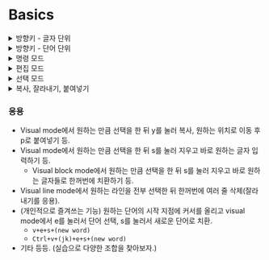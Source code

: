# Basics

<details>
<summary>방향키 - 글자 단위</summary>
<div markdown="1">

- `h`: left
- `j`: down
- `k`: up
- `l`: right

</div>
</details>

<details>
<summary>방향키 - 단어 단위</summary>
<div markdown="1">

- 단어의 시작 글자 기준:
  - `w`: right
   - `W`: 공백 기준.
  - `b`: left
   - `B`: 공백 기준.

- 단어의 끝 글자 기준:
  - `e`: right
   - `E`: 공백 기준.

</div>
</details>

<details>
<summary>명령 모드</summary>
<div markdown="1">

- `ESC` or `Ctrl+[`

</div>
</details>

<details>
<summary>편집 모드</summary>
<div markdown="1">

- `i`: 커서가 위치한 곳으로 편집 모드 진입.
- `I`: 커서가 위치한 라인에서 첫 글자(공백은 포함 X)로 이동 후 편집 모드 진입.
- `s`: 커서가 위치한 곳의 문자를 지우고 편집 모드 진입.
- `o`: 커서가 위치한 라인에서 아래쪽으로 한 줄 띄우고 편집 모드 진입.
- `O`: 커서가 위치한 라인에서 위쪽으로 한 줄 띄우고 편집 모드 진입.
- `a`: 커서가 위치한 곳 다음 문자로 편집 모드 진입.
- `A`: 커서가 위치한 라인 맨 끝 문자의 다음 문자로 편집 모드 진입.

</div>
</details>

<details>
<summary>선택 모드</summary>
<div markdown="1">

- `v`: 선택 모드 진입. (Visual mode)
- `V(Shift+v)`: 줄 선택 모드 진입. (Visual line mode)
- `Ctrl+v`: 블록 선택 모드 진입. (Visual block mode)

</div>
</details>

<details>
<summary>복사, 잘라내기, 붙여넣기</summary>
<div markdown="1">

- `y`: (visual mode)복사
 - `yy`: (normal mode)한 줄 복사.
- `d`: (visual mode)잘라내기
 - `dd`: (normal mode)한 줄 잘라내기.
- `x`: (normal mode)한 글자 잘라내기.
- `s`: (normal mode)한 글자 잘라내고 편집 모드 진입.
  - `s`: (visual mode)선택영역 글자 잘라내고 편집 모드 진입.
    - (neovim은 안될 수도 있음)
- `p`: 아래로 붙여넣기
  - `P(Shift+p)`: 위로 붙여넣기

</div>
</details>

### 응용
- Visual mode에서 원하는 만큼 선택을 한 뒤 y를 눌러 복사, 원하는 위치로 이동 후 p로 붙여넣기 등.
- Visual mode에서 원하는 만큼 선택을 한 뒤 s를 눌러 지우고 바로 원하는 글자 입력하기 등.
  - Visual block mode에서 원하는 만큼 선택을 한 뒤 s를 눌러 지우고 바로 원하는 글자들로 한꺼번에 치환하기 등.
- Visual line mode에서 원하는 라인을 전부 선택한 뒤 한꺼번에 여러 줄 삭제(잘라내기를 응용).
- (개인적으로 즐겨쓰는 기능) 원하는 단어의 시작 지점에 커서를 올리고 visual mode에서 e를 눌러서 단어 선택, s를 눌러서 새로운 단어로 치환.
  - `v+e+s+(new word)`
  - `Ctrl+v+(jk)+e+s+(new word)`
- 기타 등등. (실습으로 다양한 조합을 찾아보자.)
